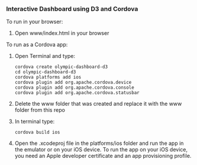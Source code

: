 ### Interactive Dashboard using D3 and Cordova ###

To run in your browser:

1. Open www/index.html in your browser


To run as a Cordova app:

1. Open Terminal and type:

    ```
    cordova create olympic-dashboard-d3
    cd olympic-dashboard-d3
    cordova platforms add ios
    cordova plugin add org.apache.cordova.device
    cordova plugin add org.apache.cordova.console
    cordova plugin add org.apache.cordova.statusbar
    ```

2. Delete the www folder that was created and replace it with the www folder from this repo

3. In terminal type:

    ```
    cordova build ios
    ```

4. Open the .xcodeproj file in the platforms/ios folder and run the app in the emulator or on your iOS device. To run the app on your iOS device, you need an Apple developer certificate and an app provisioning profile.

